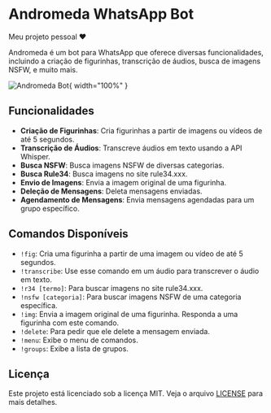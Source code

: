 # Andromeda WhatsApp Bot

Meu projeto pessoal ❤️

Andromeda é um bot para WhatsApp que oferece diversas funcionalidades, incluindo a criação de figurinhas, transcrição de áudios, busca de imagens NSFW, e muito mais.

![Andromeda Bot](https://media0.giphy.com/media/v1.Y2lkPTc5MGI3NjExYTYxemdkb3VwMmh4cGlqcjVkZ2lxZGcxZmJtd2loa255eXZzZXhkbiZlcD12MV9pbnRlcm5hbF9naWZfYnlfaWQmY3Q9Zw/p1M4RtoYPD8Na/giphy.webp){ width="100%" }

## Funcionalidades

- **Criação de Figurinhas**: Cria figurinhas a partir de imagens ou vídeos de até 5 segundos.
- **Transcrição de Áudios**: Transcreve áudios em texto usando a API Whisper.
- **Busca NSFW**: Busca imagens NSFW de diversas categorias.
- **Busca Rule34**: Busca imagens no site rule34.xxx.
- **Envio de Imagens**: Envia a imagem original de uma figurinha.
- **Deleção de Mensagens**: Deleta mensagens enviadas.
- **Agendamento de Mensagens**: Envia mensagens agendadas para um grupo específico.

## Comandos Disponíveis

- `!fig`: Cria uma figurinha a partir de uma imagem ou vídeo de até 5 segundos.
- `!transcribe`: Use esse comando em um áudio para transcrever o áudio em texto.
- `!r34 [termo]`: Para buscar imagens no site rule34.xxx.
- `!nsfw [categoria]`: Para buscar imagens NSFW de uma categoria específica.
- `!img`: Envia a imagem original de uma figurinha. Responda a uma figurinha com este comando.
- `!delete`: Para pedir que ele delete a mensagem enviada.
- `!menu`: Exibe o menu de comandos.
- `!groups`: Exibe a lista de grupos.



## Licença

Este projeto está licenciado sob a licença MIT. Veja o arquivo [LICENSE](LICENSE) para mais detalhes.
